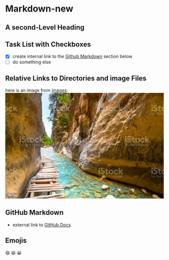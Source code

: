 # Markdown-new

## A second-Level Heading

## Task List with Checkboxes

 - [x] create internal link to the [Github Markdown](#github-markdown) section below
 - [ ] do something else

 ## Relative Links to Directories and image Files

 here is an image from [images](/images/):
 ![samaria George](./images/istockphoto-1389134802-1024x1024.jpg)


 ## GitHub Markdown

 - external link to [GitHub Docs](https://docs.github.com/en/get-started/writing-on-github/getting-started-with-writing-and-formatting-on-github/basic-writing-and-formatting-syntax)

## Emojis
:smile:
:laughing:
:grinning:

